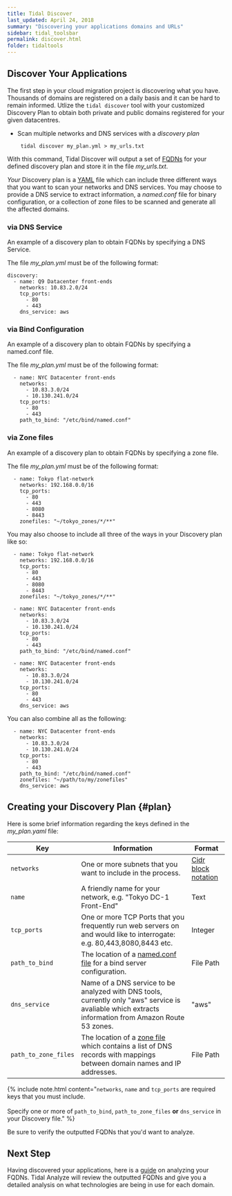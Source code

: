 ```yaml
---
title: Tidal Discover
last_updated: April 24, 2018
summary: "Discovering your applications domains and URLs"
sidebar: tidal_toolsbar
permalink: discover.html
folder: tidaltools
---
```


## Discover Your Applications

The first step in your cloud migration project is discovering what you have. Thousands of domains are registered on a daily basis and it can be hard to remain
informed. Utlize the `tidal discover` tool with your customized Discovery Plan to obtain both private and public domains registered for your given datacentres. 

- Scan multiple networks and DNS services with a *discovery plan*

    `` tidal discover my_plan.yml > my_urls.txt``

With this command, Tidal Discover will output a set of <a href="#" data-toggle="tooltip" data-original-title="{{site.data.glossary.FQDNs}}">FQDNs</a> for your defined discovery plan and store it in the file *my_urls.txt*.

*Your* Discovery plan is a [YAML](http://docs.ansible.com/ansible/latest/reference_appendices/YAMLSyntax.html) file which can include three different ways that you want to scan your networks and DNS services. You may choose to provide a DNS service to extract information, a *named.conf* file for binary configuration, or a collection of zone files to be scanned and generate all the affected domains.

### via DNS Service
An example of a discovery plan to obtain FQDNs by specifying a DNS Service.


The file *my_plan.yml* must be of the following format:

```
discovery:
  - name: Q9 Datacenter front-ends
    networks: 10.83.2.0/24
    tcp_ports:
      - 80
      - 443
    dns_service: aws
```
### via Bind Configuration
An example of a discovery plan to obtain FQDNs by specifying a named.conf file.


The file *my_plan.yml* must be of the following format:

```
  - name: NYC Datacenter front-ends
    networks: 
      - 10.83.3.0/24
      - 10.130.241.0/24 
    tcp_ports:
      - 80
      - 443
    path_to_bind: "/etc/bind/named.conf"
```
### via Zone files
An example of a discovery plan to obtain FQDNs by specifying a zone file.


The file *my_plan.yml* must be of the following format:

```  
  - name: Tokyo flat-network
    networks: 192.168.0.0/16
    tcp_ports:
      - 80
      - 443
      - 8080
      - 8443
    zonefiles: "~/tokyo_zones/*/**"

```
You may also choose to include all three of the ways in your Discovery plan like so:

```
  - name: Tokyo flat-network
    networks: 192.168.0.0/16
    tcp_ports:
      - 80
      - 443
      - 8080
      - 8443
    zonefiles: "~/tokyo_zones/*/**"
    
  - name: NYC Datacenter front-ends
    networks: 
      - 10.83.3.0/24
      - 10.130.241.0/24 
    tcp_ports:
      - 80
      - 443
    path_to_bind: "/etc/bind/named.conf"
    
  - name: NYC Datacenter front-ends
    networks: 
      - 10.83.3.0/24
      - 10.130.241.0/24 
    tcp_ports:
      - 80
      - 443
    dns_service: aws

```
You can also combine all as the following:

```
  - name: NYC Datacenter front-ends
    networks: 
      - 10.83.3.0/24
      - 10.130.241.0/24 
    tcp_ports:
      - 80
      - 443
    path_to_bind: "/etc/bind/named.conf"
    zonefiles: "~/path/to/my/zonefiles"
    dns_service: aws
```

## Creating your Discovery Plan {#plan}

Here is some brief information regarding the keys defined in the *my_plan.yaml* file: 


| Key               | Information                                                                                                                                            | Format                      |
| --------------------|--------------------------------------------------------------------------------------------------------------------------------------------------------|------------------------------------------------------------------------------------|
| `networks`          | One or more subnets that you want to include in the process.                                                                                           | [Cidr block notation](https://en.wikipedia.org/wiki/Classless_Inter-Domain_Routing)       
| `name`              | A friendly name for your network, e.g. "Tokyo DC-1 Front-End"                                                                                                                         | Text                      
| `tcp_ports`         | One or more TCP Ports that you frequently run web servers on and would like to interrogate: e.g. 80,443,8080,8443 etc.                                  | Integer             
| `path_to_bind`      | The location of a [named.conf file](https://www.centos.org/docs/5/html/Deployment_Guide-en-US/s1-bind-namedconf.html) for a bind server configuration. | File Path         
| `dns_service`       | Name of a DNS service to be analyzed with DNS tools, currently only "aws" service is avaliable which extracts information from Amazon Route 53 zones.          | "aws"                  
| `path_to_zone_files`| The location of a [zone file](https://help.dyn.com/how-to-format-a-zone-file/) which contains a list of DNS records with mappings between domain names and IP addresses. | File Path

{% include note.html content="`networks`, `name` and `tcp_ports` are required keys that you must include. <br/><br/> Specify one or more of `path_to_bind`, `path_to_zone_files` **or** `dns_service` in your Discovery file." %}

Be sure to verify the outputted FQDNs that you'd want to analyze.

## Next Step

Having discovered your applications, here is a [guide](analyze.html) on analyzing your FQDNs. Tidal Analyze will review the outputted FQDNs and give you a detailed analysis on what technologies are being in use for each domain.